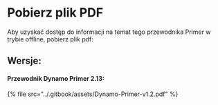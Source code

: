 # Pobierz plik PDF

Aby uzyskać dostęp do informacji na temat tego przewodnika Primer w trybie offline, pobierz plik pdf:&#x20;

## Wersje:

#### Przewodnik Dynamo Primer 2.13:

{% file src="../.gitbook/assets/Dynamo-Primer-v1.2.pdf" %}
